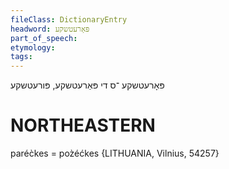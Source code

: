 ```yaml
---
fileClass: DictionaryEntry
headword: פּאָרעטשקע
part_of_speech: 
etymology: 
tags: 
---
```

פּאָרעטשקע
־ס
די
פּאַרעטשקע, פּורעטשקע

NORTHEASTERN
==============

paréc̀kes = poz̀éćkes {LITHUANIA, Vilnius, 54257}